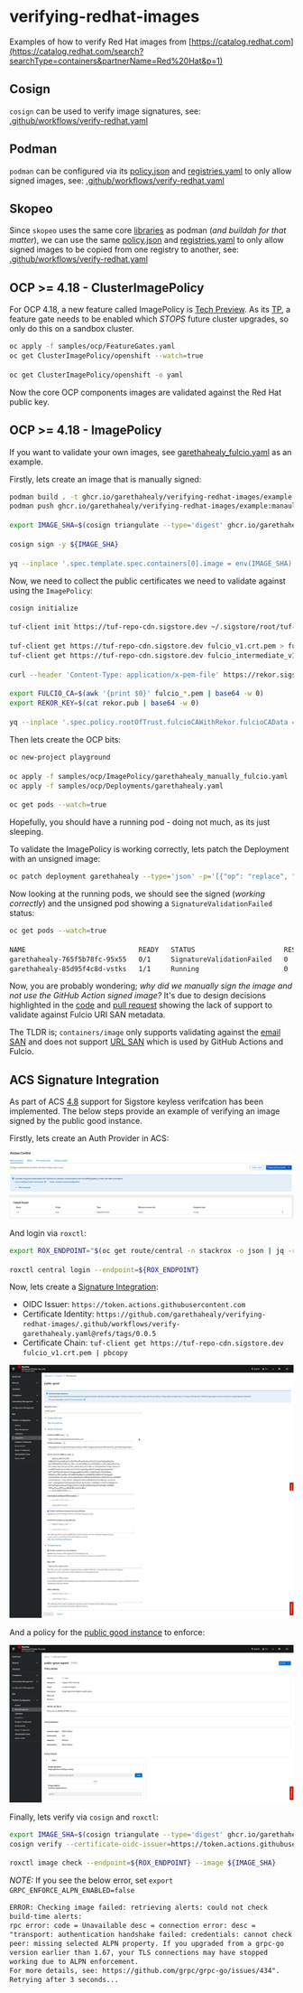 # verifying-redhat-images

Examples of how to verify Red Hat images from [https://catalog.redhat.com](https://catalog.redhat.com/search?searchType=containers&partnerName=Red%20Hat&p=1)

## Cosign
`cosign` can be used to verify image signatures, see: [.github/workflows/verify-redhat.yaml](https://github.com/garethahealy/verifying-redhat-images/blob/main/.github/workflows/verify-redhat.yaml#L24-L31)

## Podman
`podman` can be configured via its [policy.json](samples/HOME/.config/containers/policy-ubi9.json) and [registries.yaml](samples/HOME/.config/containers/registries.d/sigstore-registries.yaml)
to only allow signed images, see: [.github/workflows/verify-redhat.yaml](https://github.com/garethahealy/verifying-redhat-images/blob/main/.github/workflows/verify-redhat.yaml#L44-L72)

## Skopeo

Since `skopeo` uses the same core [libraries](https://github.com/containers) as podman (_and buildah for that matter_),
we can use the same [policy.json](samples/HOME/.config/containers/policy-ubi9.json) and [registries.yaml](samples/HOME/.config/containers/registries.d/sigstore-registries.yaml)
to only allow signed images to be copied from one registry to another, see: [.github/workflows/verify-redhat.yaml](https://github.com/garethahealy/verifying-redhat-images/blob/main/.github/workflows/verify-redhat.yaml#L85-L108)

## OCP >= 4.18 - ClusterImagePolicy

For OCP 4.18, a new feature called ImagePolicy is [Tech Preview](https://docs.redhat.com/en/documentation/openshift_container_platform/4.18/html-single/nodes/index#nodes-sigstore-configure-parameters_nodes-sigstore-using).
As its [TP](https://access.redhat.com/support/offerings/techpreview/), a feature gate needs to be enabled which *STOPS* future cluster upgrades, so only do this on a sandbox cluster.

```bash
oc apply -f samples/ocp/FeatureGates.yaml
oc get ClusterImagePolicy/openshift --watch=true

oc get ClusterImagePolicy/openshift -o yaml
```

Now the core OCP components images are validated against the Red Hat public key.

## OCP >= 4.18 - ImagePolicy

If you want to validate your own images, see [garethahealy_fulcio.yaml](samples/ocp/ImagePolicy/garethahealy_manually_fulcio.yaml) as an example.

Firstly, lets create an image that is manually signed:

```bash
podman build . -t ghcr.io/garethahealy/verifying-redhat-images/example:manaully-signed --platform linux/amd64
podman push ghcr.io/garethahealy/verifying-redhat-images/example:manaully-signed

export IMAGE_SHA=$(cosign triangulate --type='digest' ghcr.io/garethahealy/verifying-redhat-images/example:manaully-signed)

cosign sign -y ${IMAGE_SHA}

yq --inplace '.spec.template.spec.containers[0].image = env(IMAGE_SHA)' samples/ocp/Deployments/garethahealy.yaml
```

Now, we need to collect the public certificates we need to validate against using the `ImagePolicy`:

```bash
cosign initialize

tuf-client init https://tuf-repo-cdn.sigstore.dev ~/.sigstore/root/tuf-repo-cdn.sigstore.dev/root.json

tuf-client get https://tuf-repo-cdn.sigstore.dev fulcio_v1.crt.pem > fulcio_v1.crt.pem
tuf-client get https://tuf-repo-cdn.sigstore.dev fulcio_intermediate_v1.crt.pem > fulcio_intermediate_v1.crt.pem

curl --header 'Content-Type: application/x-pem-file' https://rekor.sigstore.dev/api/v1/log/publicKey > rekor.pub

export FULCIO_CA=$(awk '{print $0}' fulcio_*.pem | base64 -w 0)
export REKOR_KEY=$(cat rekor.pub | base64 -w 0)

yq --inplace '.spec.policy.rootOfTrust.fulcioCAWithRekor.fulcioCAData = env(FULCIO_CA), .spec.policy.rootOfTrust.fulcioCAWithRekor.rekorKeyData = env(REKOR_KEY)' samples/ocp/ImagePolicy/garethahealy_manually_fulcio.yaml
```

Then lets create the OCP bits:

```bash
oc new-project playground

oc apply -f samples/ocp/ImagePolicy/garethahealy_manually_fulcio.yaml
oc apply -f samples/ocp/Deployments/garethahealy.yaml

oc get pods --watch=true
```

Hopefully, you should have a running pod - doing not much, as its just sleeping.

To validate the ImagePolicy is working correctly, lets patch the Deployment with an unsigned image:

```bash
oc patch deployment garethahealy --type='json' -p='[{"op": "replace", "path": "/spec/template/spec/containers/0/image", "value":"ghcr.io/garethahealy/verifying-redhat-images/example:unsigned"}]'
```

Now looking at the running pods, we should see the signed (_working correctly_) and the unsigned pod showing a `SignatureValidationFailed` status:

```bash
oc get pods --watch=true

NAME                            READY   STATUS                      RESTARTS   AGE
garethahealy-765f5b78fc-95x55   0/1     SignatureValidationFailed   0          3s
garethahealy-85d95f4c8d-vstks   1/1     Running                     0          40s
```

Now, you are probably wondering; _why did we manually sign the image and not use the GitHub Action signed image?_
It's due to design decisions highlighted in the [code](https://github.com/containers/image/blob/v5.36.1/signature/fulcio_cert.go#L173-L181)
and [pull request](https://github.com/containers/image/pull/2235) showing the lack of support to validate against Fulcio URI SAN
metadata.

The TLDR is; `containers/image` only supports validating against the [email SAN](https://search.sigstore.dev/?logIndex=406429900) and
does not support [URL SAN](https://search.sigstore.dev/?logIndex=406064670) which is used by GitHub Actions and Fulcio.

## ACS Signature Integration

As part of ACS [4.8](https://docs.redhat.com/en/documentation/red_hat_advanced_cluster_security_for_kubernetes/4.8/html/operating/verify-image-signatures#securing-container-images-by-using-signature-integration_verify-image-signatures) support for Sigstore keyless
verifcation has been implemented. The below steps provide an example of verifying an image signed by the public good instance.

Firstly, lets create an Auth Provider in ACS:

![ocp-auth-provider.png](images/ocp-auth-provider.png)

And login via `roxctl`:

```bash
export ROX_ENDPOINT="$(oc get route/central -n stackrox -o json | jq -r '.status.ingress[0].host'):443"

roxctl central login --endpoint=${ROX_ENDPOINT}
```

Now, lets create a [Signature Integration](samples/acs/signature-integration.json):

- OIDC Issuer: `https://token.actions.githubusercontent.com`
- Certificate Identity: `https://github.com/garethahealy/verifying-redhat-images/.github/workflows/verify-garethahealy.yaml@refs/tags/0.0.5`
- Certificate Chain: `tuf-client get https://tuf-repo-cdn.sigstore.dev fulcio_v1.crt.pem | pbcopy`

![signature-integration.png](images/signature-integration.png)

And a policy for the [public good instance](samples/acs/public-good-signed.yaml) to enforce:

![signature-policy.png](images/signature-policy.png)

Finally, lets verify via `cosign` and `roxctl`:

```bash
export IMAGE_SHA=$(cosign triangulate --type='digest' ghcr.io/garethahealy/verifying-redhat-images/example:github-signed)
cosign verify --certificate-oidc-issuer=https://token.actions.githubusercontent.com --certificate-identity=https://github.com/garethahealy/verifying-redhat-images/.github/workflows/verify-garethahealy.yaml@refs/tags/0.0.5 ${IMAGE_SHA}

roxctl image check --endpoint=${ROX_ENDPOINT} --image ${IMAGE_SHA}
```

_NOTE:_ If you see the below error, set `export GRPC_ENFORCE_ALPN_ENABLED=false`

```
ERROR: Checking image failed: retrieving alerts: could not check build-time alerts:
rpc error: code = Unavailable desc = connection error: desc = "transport: authentication handshake failed: credentials: cannot check peer: missing selected ALPN property. If you upgraded from a grpc-go version earlier than 1.67, your TLS connections may have stopped working due to ALPN enforcement.
For more details, see: https://github.com/grpc/grpc-go/issues/434". Retrying after 3 seconds...
```
